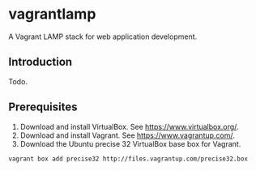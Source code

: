 vagrantlamp
===========

A Vagrant LAMP stack for web application development.

Introduction
------------

Todo.

Prerequisites
-------------

1. Download and install VirtualBox. See https://www.virtualbox.org/.
2. Download and install Vagrant. See https://www.vagrantup.com/.
3. Download the Ubuntu precise 32 VirtualBox base box for Vagrant.
```
vagrant box add precise32 http://files.vagrantup.com/precise32.box
```